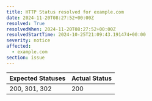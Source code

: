 ```yaml
---
title: HTTP Status resolved for example.com
date: 2024-11-20T08:27:52+00:00Z
resolved: True
resolvedWhen: 2024-11-20T08:27:52+00:00Z
resolvedStartTime: 2024-10-25T21:09:43.191474+00:00
severity: notice
affected:
  - example.com
section: issue
---
```


| Expected Statuses | Actual Status  |
|-------------------|----------------|
| 200, 301, 302 | 200 |
